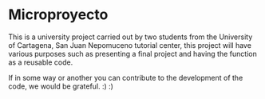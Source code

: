 # Microproyecto

This is a university project carried out by two students from the University of Cartagena, San Juan Nepomuceno tutorial center, this project will have various purposes such as presenting a final project and having the function as a reusable code.

If in some way or another you can contribute to the development of the code, we would be grateful. :) :)
